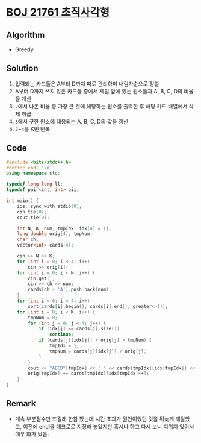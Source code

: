 [BOJ 21761 초직사각형](https://www.acmicpc.net/problem/21761)
=====
Algorithm
-----
* Greedy

Solution
-----
1. 입력되는 카드들은 A부터 D까지 따로 관리하며 내림차순으로 정렬
2. A부터 D까지 쓰지 않은 카드들 중에서 제일 앞에 있는 원소들과 A, B, C, D의 비율을 계산
3. ```2```에서 나온 비율 중 가장 큰 것에 해당하는 원소를 출력한 후 해당 카드 배열에서 삭제 취급
4. ```3```에서 구한 원소에 대응되는 A, B, C, D의 값을 갱신
5. ```2```~```4```를 K번 반복

Code
-----

```cpp
#include <bits/stdc++.h>
#define endl '\n'
using namespace std;

typedef long long ll;
typedef pair<int, int> pii;

int main() {
	ios::sync_with_stdio(0);
	cin.tie(0);
	cout.tie(0);

	int N, K, num, tmpIdx, idx[4] = {};
	long double orig[4], tmpNum;
	char ch;
	vector<int> cards[4];

	cin >> N >> K;
	for (int i = 0; i < 4; i++)
		cin >> orig[i];
	for (int i = 0; i < N; i++) {
		cin.get();
		cin >> ch >> num;
		cards[ch - 'A'].push_back(num);
	}
	for (int i = 0; i < 4; i++)
		sort(cards[i].begin(), cards[i].end(), greater<>());
	for (int i = 0; i < K; i++) {
		tmpNum = 0;
		for (int j = 0; j < 4; j++) {
			if (idx[j] == cards[j].size())
				continue;
			if (cards[j][idx[j]] / orig[j] > tmpNum) {
				tmpIdx = j;
				tmpNum = cards[j][idx[j]] / orig[j];
			}
		}
		cout << "ABCD"[tmpIdx] << ' ' << cards[tmpIdx][idx[tmpIdx]] << endl;
		orig[tmpIdx] += cards[tmpIdx][idx[tmpIdx]++];
	}
}
```

Remark
-----
* 계속 부분점수만 뜨길래 한참 봤는데 시간 초과가 원인이었던 것을 뒤늦게 깨달았고, 이전에 endl을 매크로로 지정해 놓았지만 혹시나 하고 다시 보니 지워져 있어서 매우 화가 났음.